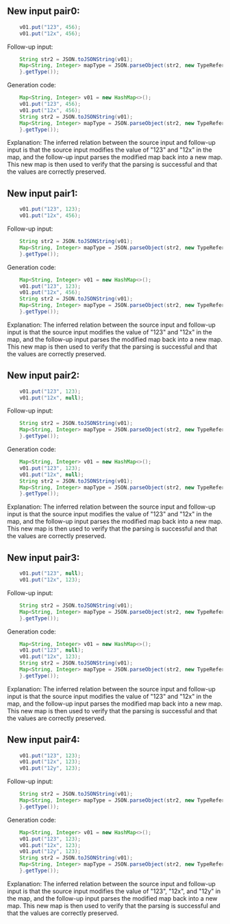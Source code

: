 ## New input pair0:
```java
    v01.put("123", 456);
    v01.put("12x", 456);
```
Follow-up input:
```java
    String str2 = JSON.toJSONString(v01);
    Map<String, Integer> mapType = JSON.parseObject(str2, new TypeReference<Map<String, Integer>>() {
    }.getType());
```
Generation code:
```java
    Map<String, Integer> v01 = new HashMap<>();
    v01.put("123", 456);
    v01.put("12x", 456);
    String str2 = JSON.toJSONString(v01);
    Map<String, Integer> mapType = JSON.parseObject(str2, new TypeReference<Map<String, Integer>>() {
    }.getType());
```
Explanation:
The inferred relation between the source input and follow-up input is that the source input modifies the value of "123" and "12x" in the map, and the follow-up input parses the modified map back into a new map. This new map is then used to verify that the parsing is successful and that the values are correctly preserved.

## New input pair1:
```java
    v01.put("123", 123);
    v01.put("12x", 456);
```
Follow-up input:
```java
    String str2 = JSON.toJSONString(v01);
    Map<String, Integer> mapType = JSON.parseObject(str2, new TypeReference<Map<String, Integer>>() {
    }.getType());
```
Generation code:
```java
    Map<String, Integer> v01 = new HashMap<>();
    v01.put("123", 123);
    v01.put("12x", 456);
    String str2 = JSON.toJSONString(v01);
    Map<String, Integer> mapType = JSON.parseObject(str2, new TypeReference<Map<String, Integer>>() {
    }.getType());
```
Explanation:
The inferred relation between the source input and follow-up input is that the source input modifies the value of "123" and "12x" in the map, and the follow-up input parses the modified map back into a new map. This new map is then used to verify that the parsing is successful and that the values are correctly preserved.

## New input pair2:
```java
    v01.put("123", 123);
    v01.put("12x", null);
```
Follow-up input:
```java
    String str2 = JSON.toJSONString(v01);
    Map<String, Integer> mapType = JSON.parseObject(str2, new TypeReference<Map<String, Integer>>() {
    }.getType());
```
Generation code:
```java
    Map<String, Integer> v01 = new HashMap<>();
    v01.put("123", 123);
    v01.put("12x", null);
    String str2 = JSON.toJSONString(v01);
    Map<String, Integer> mapType = JSON.parseObject(str2, new TypeReference<Map<String, Integer>>() {
    }.getType());
```
Explanation:
The inferred relation between the source input and follow-up input is that the source input modifies the value of "123" and "12x" in the map, and the follow-up input parses the modified map back into a new map. This new map is then used to verify that the parsing is successful and that the values are correctly preserved.

## New input pair3:
```java
    v01.put("123", null);
    v01.put("12x", 123);
```
Follow-up input:
```java
    String str2 = JSON.toJSONString(v01);
    Map<String, Integer> mapType = JSON.parseObject(str2, new TypeReference<Map<String, Integer>>() {
    }.getType());
```
Generation code:
```java
    Map<String, Integer> v01 = new HashMap<>();
    v01.put("123", null);
    v01.put("12x", 123);
    String str2 = JSON.toJSONString(v01);
    Map<String, Integer> mapType = JSON.parseObject(str2, new TypeReference<Map<String, Integer>>() {
    }.getType());
```
Explanation:
The inferred relation between the source input and follow-up input is that the source input modifies the value of "123" and "12x" in the map, and the follow-up input parses the modified map back into a new map. This new map is then used to verify that the parsing is successful and that the values are correctly preserved.

## New input pair4:
```java
    v01.put("123", 123);
    v01.put("12x", 123);
    v01.put("12y", 123);
```
Follow-up input:
```java
    String str2 = JSON.toJSONString(v01);
    Map<String, Integer> mapType = JSON.parseObject(str2, new TypeReference<Map<String, Integer>>() {
    }.getType());
```
Generation code:
```java
    Map<String, Integer> v01 = new HashMap<>();
    v01.put("123", 123);
    v01.put("12x", 123);
    v01.put("12y", 123);
    String str2 = JSON.toJSONString(v01);
    Map<String, Integer> mapType = JSON.parseObject(str2, new TypeReference<Map<String, Integer>>() {
    }.getType());
```
Explanation:
The inferred relation between the source input and follow-up input is that the source input modifies the value of "123", "12x", and "12y" in the map, and the follow-up input parses the modified map back into a new map. This new map is then used to verify that the parsing is successful and that the values are correctly preserved.
